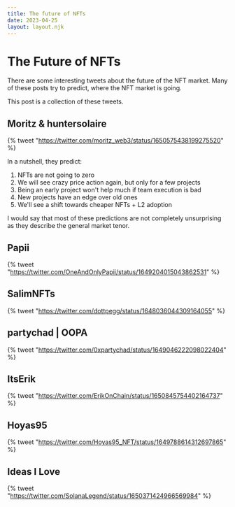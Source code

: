 ```yaml
---
title: The future of NFTs
date: 2023-04-25
layout: layout.njk
---
```


# The Future of NFTs

There are some interesting tweets about the future of the NFT market. Many of these posts try to predict, where the NFT market is going.

This post is a collection of these tweets.


## Moritz & huntersolaire

{% tweet "https://twitter.com/moritz_web3/status/1650575438199275520" %}

In a nutshell, they predict:

1. NFTs are not going to zero
2. We will see crazy price action again, but only for a few projects
3. Being an early project won't help much if team execution is bad
4. New projects have an edge over old ones
5. We'll see a shift towards cheaper NFTs + L2 adoption

I would say that most of these predictions are not completely unsurprising as they describe the general market tenor.

## Papii

{% tweet "https://twitter.com/OneAndOnlyPapii/status/1649204015043862531" %}

## SalimNFTs

{% tweet "https://twitter.com/dottpegg/status/1648036044309164055" %}

## partychad | OOPA

{% tweet "https://twitter.com/0xpartychad/status/1649046222098022404" %}

## ItsErik

{% tweet "https://twitter.com/ErikOnChain/status/1650845754402164737" %}

## Hoyas95

{% tweet "https://twitter.com/Hoyas95_NFT/status/1649788614312697865" %}



## Ideas I Love

{% tweet "https://twitter.com/SolanaLegend/status/1650371424966569984" %}


